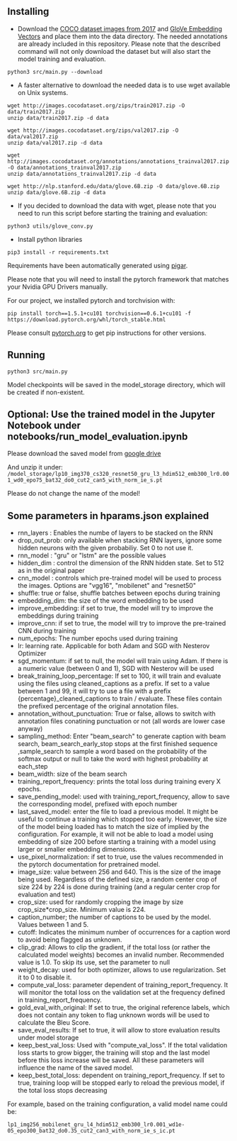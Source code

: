 ## Installing

* Download the [COCO dataset images from 2017](http://cocodataset.org/#download) and [GloVe Embedding Vectors](http://nlp.stanford.edu/data/glove.6B.zip) and place them into the data directory. The needed annotations are already included in this repository. Please note that the described command will not only download the dataset but will also start the model training and evaluation.

```
python3 src/main.py --download
```
* A faster alternative to download the needed data is to use wget available on Unix systems.

```
wget http://images.cocodataset.org/zips/train2017.zip -O data/train2017.zip
unzip data/train2017.zip -d data

wget http://images.cocodataset.org/zips/val2017.zip -O data/val2017.zip
unzip data/val2017.zip -d data

wget http://images.cocodataset.org/annotations/annotations_trainval2017.zip -O data/annotations_trainval2017.zip
unzip data/annotations_trainval2017.zip -d data

wget http://nlp.stanford.edu/data/glove.6B.zip -O data/glove.6B.zip
unzip data/glove.6B.zip -d data
```

* If you decided to download the data with wget, please note that you need to run this script before starting the training and evaluation:
```
python3 utils/glove_conv.py
```

* Install python libraries

```
pip3 install -r requirements.txt
```

Requirements have been automatically generated using [pigar](https://github.com/damnever/pigar).

Please note that you will need to install the pytorch framework that matches your Nvidia GPU Drivers manually.

For our project, we installed pytorch and torchvision with:

```
pip install torch==1.5.1+cu101 torchvision==0.6.1+cu101 -f https://download.pytorch.org/whl/torch_stable.html
```
Please consult [pytorch.org](https://pytorch.org/get-started/locally/) to get pip instructions for other versions.

## Running

```
python3 src/main.py
```

Model checkpoints will be saved in the model_storage directory,
which will be created if non-existent.

## Optional: Use the trained model in the Jupyter Notebook under  notebooks/run_model_evaluation.ipynb

Please download the saved model from [google drive](https://drive.google.com/file/d/1V_xn4pOJ4RQRLcVfLUgLQea_QCzw_PE4/view)

And unzip it under: ```/model_storage/lp10_img370_cs320_resnet50_gru_l3_hdim512_emb300_lr0.001_wd0_epo75_bat32_do0_cut2_can5_with_norm_ie_s.pt```

Please do not change the name of the model!

## Some parameters in hparams.json explained

* rnn_layers : Enables the numbe of layers to be stacked on the RNN
* drop_out_prob: only available when stacking RNN layers, ignore some hidden neurons with the given probabiliy. 
Set 0 to not use it.
* rnn_model : "gru" or "lstm"  are the possible values
* hidden_dim : control the dimension of the RNN hidden state. Set to 512 as in the original paper
* cnn_model : controls which pre-trained model will be used to process the images. Options are "vgg16", "mobilenet" 
and  "resnet50"
* shuffle: true or false, shuffle batches between epochs during training
* embedding_dim: the size of the word embedding to be used
* improve_embedding: if set to true, the model will try to improve the embeddings during training
* improve_cnn: if set to true, the model will try to improve the pre-trained CNN during training
* num_epochs: The number epochs used during training
* lr: learning rate. Applicable for both Adam and SGD with Nesterov Optimizer
* sgd_momentum: if set to null, the model will train using Adam. If there is a numeric value (between 0 and 1), SGD 
with Nesterov will be used
* break_training_loop_percentage: If set to 100, it will train and evaluate using the files using cleaned_captions as 
a prefix. If set to a value between 1 and 99, it will try to use a file with a prefix  {percentage}_cleaned_captions
to train / evaluate. These files contain the prefixed percentage of the original annotation files.
* annotation_without_punctuation: True or false, allows to switch with annotation files conatining punctuation or not 
(all words are lower case anyway)
* sampling_method: Enter "beam_search" to generate caption with beam search, beam_search_early_stop stops at the first finished sequence
,sample_search to sample a word based on the probability of the softmax output or null to take the word with highest probability at each_step
* beam_width: size of the beam search
* training_report_frequency: prints the total loss during training every X epochs.
* save_pending_model:  used with training_report_frequency, allow to save the corresponding model, prefixed 
with epoch number
* last_saved_model: enter the file to load a previous model. It might be useful to continue a training which 
stopped too early. However, the size of the model being loaded has to match the size of implied by the configuration. 
For example, it will not be able to load a model using embedding of size 200 before starting a training with a model using 
larger or smaller embedding dimensions.
* use_pixel_normalization: if set to true, use the values recommended in the pytorch documentation for pretrained model.
* image_size: value between 256 and 640. This is the size of the image being used. Regardless of the defined size, 
a random center crop of size 224 by 224 is done during training (and a regular center crop for evaluation and test)
* crop_size: used for randomly cropping the image by size crop_size*crop_size. Minimum value is 224.
* caption_number; the number of captions to be used by the model. Values between 1 and 5.
* cutoff: Indicates the minimum number of occurrences for a caption word to avoid being flagged as unknown.
* clip_grad: Allows to clip the gradient, if the total loss (or rather the calculated model weights) becomes 
an invalid number. Recommended value is 1.0. To skip its use, set the parameter to null
* weight_decay: used for both optimizer, allows to use regularization. Set it to 0 to disable it.
* compute_val_loss: parameter dependent of training_report_frequency. It will monitor the total loss on the validation 
set at the frequency defined in training_report_frequency. 
* gold_eval_with_original: If set to true, the original reference labels, which does not contain any <UNK> token to 
flag unknown words will be used to calculate the Bleu Score.
* save_eval_results: If set to true, it will allow to store evaluation results under model storage
* keep_best_val_loss:   Used with "compute_val_loss". If the total validation loss starts to grow bigger, the 
training will stop and the last model before this loss increase will be saved.
All these parameters will influence the name of the saved model.
* keep_best_total_loss: dependent on training_report_frequency. If set to true, training loop will be stopped early to 
reload the previous model, if the total loss stops decreasing

For example, based on the training configuration, a valid model name could be: 

```lp1_img256_mobilenet_gru_l4_hdim512_emb300_lr0.001_wd1e-05_epo300_bat32_do0.35_cut2_can3_with_norm_ie_s_ic.pt```


